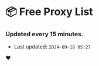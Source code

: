# :package: Free Proxy List
### Updated every 15 minutes.

- Last updated: `2024-09-18 05:27`

:heart:
